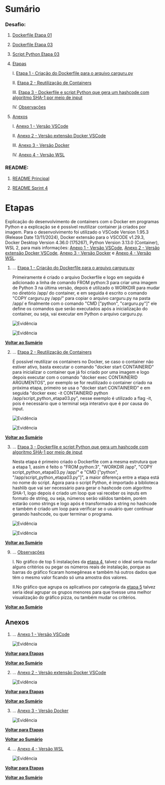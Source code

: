 # Sumário

### Desafio:

1. [Dockerfile Etapa 01](ETAPA_01/Dockerfile)

2. [Dockerfile Etapa 03](ETAPA_03/Dockerfile)

3. [Script Python Etapa 03](ETAPA_03/script_python_etapa03.py)

1. [Etapas](#etapas)

    I.    [Etapa 1 - Criação do Dockerfile para o arquivo carguru.py](#Etapa1)

    II.   [Etapa 2 - Reutilização de Containers](#Etapa2)

    III.  [Etapa 3 - Dockerfile e script Python que gera um hashcode com algoritmo SHA-1 por meio de input](#Etapa3)

    IV.   [Observações](#Observacoes)

2. [Anexos](#anexos)

    I.    [Anexo 1 - Versão VSCode](#Anexo1)

    II.   [Anexo 2 - Versão extensão Docker VSCode](#Anexo2)

    III.  [Anexo 3 - Versão Docker](#Anexo3)

    IV.   [Anexo 4 - Versão WSL](#Anexo4)

### README:

1. [README Principal](../../README.md)

2. [README Sprint 4](../README.md)

<a id="Etapas"></a>

# Etapas

Explicação do desenvolvimento de containers com o Docker em programas Python e a explicação se é possível reutilizar container já criados por imagem. Para o desenvolvimento foi utilizado o VSCode Version 1.95.3 (Release Date 13/11/2024), Docker extensão para o VSCODE v1.29.3, Docker Desktop Version 4.36.0 (175267), Python Version 3.13.0 (Container), WSL 2, para mais informações: [Anexo 1 - Versão VSCode](#Anexo1), [Anexo 2 - Versão extensão Docker VSCode](#Anexo2), [Anexo 3 - Versão Docker](#Anexo3) e [Anexo 4 - Versão WSL](#Anexo4). 

<a id="Etapa1"></a>

1. ... [Etapa 1 - Criação do Dockerfile para o arquivo carguru.py](#Etapa1)

    Primeiramente é criado o arquivo Dockerfile e logo em seguida é adicionado a linha de comando FROM python:3 para criar uma imagem de Python 3 na última versão, depois é utilizado o WORKDIR para mudar no diretório /app/ do container, e em seguida é escrito o comando "COPY carguru.py /app/" para copiar o arquivo carguru.py na pasta /app/ e finalmente com o comando "CMD ["python", "carguru.py"]" ele define os comandos que serão executados após a inicialização do container, ou seja, vai executar em Python o arquivo carguru.py.

    ![Evidência](../Evidencias/Desafio/ETAPA1_-_ARQUIVO_CARGURU.png)

    ![Evidência](../Evidencias/Desafio/ETAPA1_-_DOCKERFILE_ETAPA01.png)

[**Voltar ao Sumário**](#sumário)

<a id="Etapa2"></a>

2. ... [Etapa 2 - Reutilização de Containers](#Etapa2)

    É possível reutilizar os containers no Docker, se caso o container não estiver ativo, basta executar o comando "docker start CONTAINERID" para inicializar o container que já foi criado por uma imagem e logo depois executar com o comando "docker exec CONTAINERID ARGUMENTOS", por exemplo se for reutilizado o container criado na próxima etapa, primeiro se usa o "docker start CONTAINERID" e em seguida "docker exec -it CONTAINERID python /app/script_python_etapa03.py", nesse exemplo é utilizado a flag -it, pois é necessário que o terminal seja interativo que é por causa do input.

    ![Evidência](../Evidencias/Desafio/ETAPA2_-_REUTILIZACAO_CONTAINER_ETAPA01.png)

    ![Evidência](../Evidencias/Desafio/ETAPA2_-_REUTILIZACAO_CONTAINER_ETAPA03.png)

[**Voltar ao Sumário**](#sumário)

<a id="Etapa3"></a>

3. ... [Etapa 3 - Dockerfile e script Python que gera um hashcode com algoritmo SHA-1 por meio de input](#Etapa3)

    Nesta etapa é primeiro criado o Dockerfile com a mesma estrutura que a etapa 1, assim é feito o "FROM python:3", "WORKDIR /app", "COPY script_python_etapa03.py /app/" e "CMD ["python", "/app/script_python_etapa03.py"]", a maior diferença entre a etapa está no nome do script. Agora para o script Python, é importado a biblioteca hashlib que vai ser necessário para gerar o hashcode com algoritmo SHA-1, logo depois é criado um loop que vai receber os inputs em formato de string, ou seja, números serão válidos também, porém estarão como strings e logo após é transformado a string no hashcode e também é criado um loop para verificar se o usuário quer continuar gerando hashcode, ou quer terminar o programa.

    ![Evidência](../Evidencias/Desafio/ETAPA3_-_SCRIPT_HASH_ETAPA03.png)

    ![Evidência](../Evidencias/Desafio/ETAPA3_-_DOCKERFILE_ETAPA03.png)

[**Voltar ao Sumário**](#sumário)

<a id="Observacoes"></a>

9. ... [Observações](#Observacoes)

    I. No gráfico de top 5 instalações da [etapa 4](#Etapa4), talvez o ideal seria mudar alguns critérios ou pegar os números reais de instalação, porque as barras do gráfico ficaram homegêneas e também há outros dados que têm o mesmo valor ficando só uma amostra dos valores. 

    II.No gráfico que agrupa os aplicativos por categoria da [etapa 5](#Etapa5) talvez seria ideal agrupar os grupos menores para que tivesse uma melhor visualização do gráfico pizza, ou também mudar os critérios.

[**Voltar ao Sumário**](#sumário)

## Anexos

<a id="Anexo1"></a>

1. ... [Anexo 1 - Versão VSCode](#Anexo1)

    ![Evidência](../Evidencias/Desafio/ANEXO1_-_VERSAO_VSCODE.png)

[**Voltar para Etapas**](#Etapas)

[**Voltar ao Sumário**](#sumário)

<a id="Anexo2"></a>

2. ... [Anexo 2 - Versão extensão Docker VSCode](#Anexo2)

    ![Evidência](../Evidencias/Desafio/ANEXO2_-_VERSAO_DOCKER_VSCODE.png)

[**Voltar para Etapas**](#Etapas)

[**Voltar ao Sumário**](#sumário)

<a id="Anexo3"></a>

3. ... [Anexo 3 - Versão Docker](#Anexo3)

    ![Evidência](../Evidencias/Desafio/ANEXO3_-_VERSAO_DOCKER.png)

[**Voltar para Etapas**](#Etapas)

[**Voltar ao Sumário**](#sumário)

<a id="Anexo4"></a>

4. ... [Anexo 4 - Versão WSL](#Anexo4)

    ![Evidência](../Evidencias/Desafio/ANEXO4_-_VERSAO_WSL.png)

[**Voltar para Etapas**](#Etapas)

[**Voltar ao Sumário**](#sumário)
